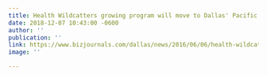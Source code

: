 ```yaml
---
title: Health Wildcatters growing program will move to Dallas' Pacific Place
date: 2018-12-07 10:43:00 -0600
author: ''
publication: ''
link: https://www.bizjournals.com/dallas/news/2016/06/06/health-wildcatters-growing-program-with-move-to.html
image: ''

---
```

